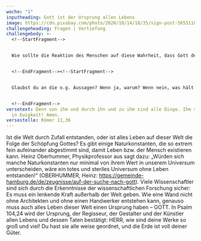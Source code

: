 ```yaml
---
woche: "1"
inputheading: Gott ist der Ursprung allen Lebens
image: https://cdn.pixabay.com/photo/2020/10/14/18/35/sign-post-5655110_960_720.png
challengeheading: Fragen | Vertiefung
challengebody: >-
  <!--StartFragment-->


  Wie sollte die Reaktion des Menschen auf diese Wahrheit, dass Gott der Schöpfer allen Lebens ist, aussehen?


  <!--EndFragment--><!--StartFragment-->


  Glaubst du an die o.g. Aussagen? Wenn ja, warum? Wenn nein, was hält dich ab?


  <!--EndFragment-->
versetext: Denn von ihm und durch ihn und zu ihm sind alle Dinge. Ihm sei Ehre
  in Ewigkeit! Amen.
versestelle: Römer 11,36
---
```

<!--StartFragment-->

Ist die Welt durch Zufall entstanden, oder ist alles Leben auf dieser Welt die Folge der Schöpfung Gottes? Es gibt einige Naturkonstanten, die so extrem fein aufeinander abgestimmt sind, damit Leben bzw. der Mensch existieren kann. Heinz Oberhummer, Physikprofessor aus sagt dazu: „Würden sich manche Naturkonstanten nur minimal von ihrem Wert in unserem Universum unterscheiden, wäre ein totes und steriles Universum ohne Leben entstanden!“ (OBERHUMMER, Heinz: https://gemeinde-hamburg.de/de/zeugnisse/auf-der-suche-nach-gott). Viele Wissenschaftler sind sich durch die Erkenntnisse der wissenschaftlichen Forschung sicher: Es muss ein lenkende Kraft außerhalb der Welt geben. Wie eine Wand nicht ohne Architekten und ohne einen Handwerker entstehen kann, genauso muss auch alles Leben dieser Welt einen Ursprung haben – GOTT. In Psalm 104,24 wird der Ursprung, der Regisseur, der Gestalter und der Künstler allen Lebens und dessen Taten bestätigt: HERR, wie sind deine Werke so groß und viel! Du hast sie alle weise geordnet, und die Erde ist voll deiner Güter.

<!--EndFragment-->
